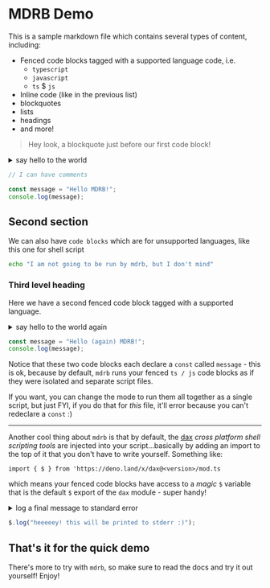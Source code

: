 # MDRB Demo

This is a sample markdown file which contains several types of content, including:

- Fenced code blocks tagged with a supported language code, i.e.
  - `typescript`
  - `javascript`
  - `ts` $ `js`
- Inline code (like in the previous list)
- blockquotes
- lists
- headings
- and more!

> Hey look, a blockquote just before our first code block!

<details data-mdrb>
<summary>say hello to the world</summary>

<pre>
description = '''
basic demonstration of the fact that
you can log to the console with code
blocks.
'''
</pre>
</details>

```typescript
// I can have comments

const message = "Hello MDRB!";
console.log(message);
```

## Second section

We can also have `code blocks` which are for unsupported languages, like this one for shell script

```sh
echo "I am not going to be run by mdrb, but I don't mind"
```

### Third level heading

Here we have a second fenced code block tagged with a supported language.

<details data-mdrb>
<summary>say hello to the world again</summary>

<pre>
description = '''
another logging demo; beware that in this
block, "re-declare" `message` (safe in both)
"runbook" mode and "isolated" mode, but not in
"single" mode.
'''
</pre>
</details>

```js
const message = "Hello (again) MDRB!";
console.log(message);
```

Notice that these two code blocks each declare a `const` called `message` - this is ok, because by default, `mdrb` runs
your fenced `ts / js` code blocks as if they were isolated and separate script files.

If you want, you can change the mode to run them all together as a single script, but just FYI, if you do that for
_this_ file, it'll error because you can't redeclare a `const` :)

---

Another cool thing about `mdrb` is that by default, the [dax](https://deno.land/x/dax) _cross platform shell scripting
tools_ are injected into your script...basically by adding an import to the top of it that you don't have to write
yourself. Something like:

```
import { $ } from 'https://deno.land/x/dax@<version>/mod.ts
```

which means your fenced code blocks have access to a _magic_ `$` variable that is the default `$` export of the `dax`
module - super handy!

<details data-mdrb>
<summary>log a final message to standard error</summary>

<pre>
description = '''
this time, log to standard error!
'''
</pre>
</details>

```ts
$.log("heeeeey! this will be printed to stderr :)");
```

## That's it for the quick demo

There's more to try with `mdrb`, so make sure to read the docs and try it out yourself! Enjoy!
